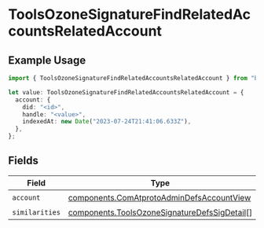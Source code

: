 # ToolsOzoneSignatureFindRelatedAccountsRelatedAccount

## Example Usage

```typescript
import { ToolsOzoneSignatureFindRelatedAccountsRelatedAccount } from "bluesky/models/components";

let value: ToolsOzoneSignatureFindRelatedAccountsRelatedAccount = {
  account: {
    did: "<id>",
    handle: "<value>",
    indexedAt: new Date("2023-07-24T21:41:06.633Z"),
  },
};
```

## Fields

| Field                                                                                                        | Type                                                                                                         | Required                                                                                                     | Description                                                                                                  |
| ------------------------------------------------------------------------------------------------------------ | ------------------------------------------------------------------------------------------------------------ | ------------------------------------------------------------------------------------------------------------ | ------------------------------------------------------------------------------------------------------------ |
| `account`                                                                                                    | [components.ComAtprotoAdminDefsAccountView](../../models/components/comatprotoadmindefsaccountview.md)       | :heavy_check_mark:                                                                                           | N/A                                                                                                          |
| `similarities`                                                                                               | [components.ToolsOzoneSignatureDefsSigDetail](../../models/components/toolsozonesignaturedefssigdetail.md)[] | :heavy_minus_sign:                                                                                           | N/A                                                                                                          |